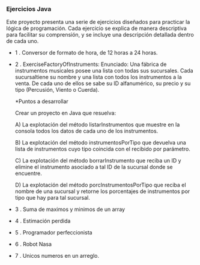 ### Ejercicios Java
Este proyecto presenta una serie de ejercicios diseñados para practicar la lógica de programación. Cada ejercicio se explica de manera descriptiva para facilitar su comprensión, y se incluye una descripción detallada dentro de cada uno.

- 1 . Conversor de formato de hora, de 12 horas a 24 horas.
- 2 . ExerciseFactoryOfInstruments:
Enunciado: Una fábrica de instrumentos musicales posee una lista con todas sus sucursales. Cada sucursaltiene su nombre y una lista con todos los instrumentos a la venta. De cada uno de ellos se sabe su ID alfanumérico, su precio y su tipo (Percusión, Viento o Cuerda).

	*Puntos a desarrollar

	Crear un proyecto en Java que resuelva:

	A) La explotación del método listarInstrumentos que muestre en la consola todos los datos de cada uno de los instrumentos.

	B) La explotación del método instrumentosPorTipo que devuelva una lista de instrumentos cuyo tipo coincida con el recibido por parámetro.

	C) La explotación del método borrarInstrumento que reciba un ID y elimine el instrumento asociado a tal ID de la sucursal donde se encuentre.

	D) La explotación del método porcInstrumentosPorTipo que reciba el nombre de una sucursal y retorne los porcentajes de instrumentos por tipo que hay para tal sucursal.

- 3 . Suma de maximos y minimos de un array
- 4 . Estimación perdida
- 5 . Programador perfeccionista
- 6 . Robot Nasa
- 7 . Unicos numeros en un arreglo.
